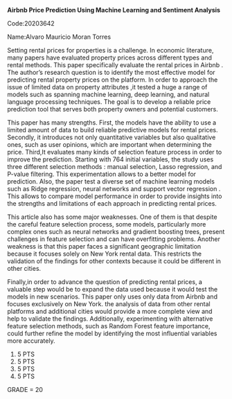 **Airbnb Price Prediction Using Machine Learning and Sentiment Analysis**

Code:20203642

Name:Alvaro Mauricio Moran Torres

Setting rental prices for properties is a challenge. In economic literature, many papers have evaluated property prices across different types and rental methods. This paper specifically evaluate the rental prices in Airbnb . The author’s research question is to identify the most effective model for predicting rental property prices on the platform. In order to approach the issue of limited data on property attributes ,it tested a huge a range of models such as spanning machine learning, deep learning, and natural language processing techniques. The goal is to develop a reliable price prediction tool that serves both property owners and potential customers.

This paper has many strengths. First, the models  have the ability to use a limited amount of data to build reliable predictive models for rental prices. Secondly, it introduces not only quantitative variables but also qualitative ones, such as user opinions, which are important when determining the price. Third,It evaluates many kinds of selection feature process in order to improve the prediction. Starting with 764 initial variables, the study uses three different selection methods : manual selection, Lasso regression, and P-value filtering. This experimentation allows to a better model for prediction. Also, the paper test a diverse set of machine learning models such as Ridge regression, neural networks  and support vector regression . This allows to compare model performance in order to provide insights into the strengths and limitations of each approach in predicting rental prices. 

This article also has some major weaknesses. One of them is that despite the careful feature selection process, some models, particularly more complex ones such as neural networks and gradient boosting trees, present challenges in feature selection and can have overfitting problems. Another weakness is that this paper faces a significant geographic limitation because it focuses solely on New York rental data. This restricts the validation of the findings for other contexts because it could be different in other cities.

Finally,in order to advance the question of predicting rental prices, a valuable step would be to expand the data used because it would test the models in new scenarios. This paper only uses only data from Airbnb and focuses exclusively on New York. the analysis of data from other rental platforms and additional cities would provide a more complete view and help to validate the findings. Additionally, experimenting with alternative feature selection methods, such as Random Forest feature importance, could further refine the model by identifying the most influential variables more accurately.



1) 5 PTS
2) 5 PTS
3) 5 PTS
4) 5 PTS

GRADE = 20